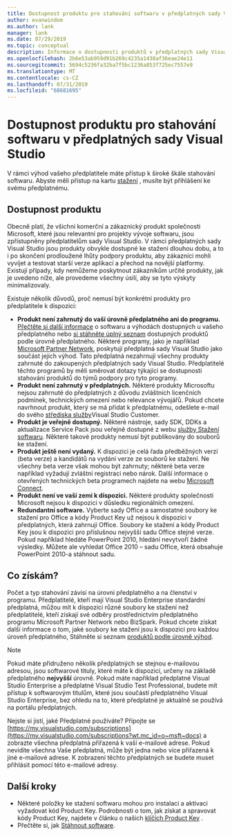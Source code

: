 ```yaml
---
title: Dostupnost produktu pro stahování softwaru v předplatných sady Visual Studio | Microsoft Docs
author: evanwindom
ms.author: lank
manager: lank
ms.date: 07/29/2019
ms.topic: conceptual
description: Informace o dostupnosti produktů v předplatných sady Visual Studio ke stažení softwaru
ms.openlocfilehash: 2b6e53ab959d91b269c4235a1438af36eae24e11
ms.sourcegitcommit: 5694c5236fa32ba7f5bc1236a853f725ec7557e9
ms.translationtype: MT
ms.contentlocale: cs-CZ
ms.lasthandoff: 07/31/2019
ms.locfileid: "68681695"
---
```

# <a name="product-availability-for-software-downloads-in-visual-studio-subscriptions"></a>Dostupnost produktu pro stahování softwaru v předplatných sady Visual Studio
V rámci výhod vašeho předplatitele máte přístup k široké škále stahování softwaru.
Abyste měli přístup na kartu [stažení](https://my.visualstudio.com/downloads?wt.mc_id=o~msft~docs) , musíte být přihlášeni ke svému předplatnému.

## <a name="product-availability"></a>Dostupnost produktu
Obecně platí, že všichni komerční a zákaznický produkt společnosti Microsoft, které jsou relevantní pro projekty vývoje softwaru, jsou zpřístupněny předplatitelům sady Visual Studio. V rámci předplatných sady Visual Studio jsou produkty obvykle dostupné ke stažení dlouhou dobu, a to i po skončení prodloužené lhůty podpory produktu, aby zákazníci mohli vyvíjet a testovat starší verze aplikací a přechod na novější platformy. Existují případy, kdy nemůžeme poskytnout zákazníkům určité produkty, jak je uvedeno níže, ale provedeme všechny úsilí, aby se tyto výskyty minimalizovaly.

Existuje několik důvodů, proč nemusí být konkrétní produkty pro předplatitele k dispozici:

- **Produkt není zahrnutý do vaší úrovně předplatného ani do programu.** [Přečtěte si další informace](https://visualstudio.microsoft.com/vs/pricing/) o softwaru a výhodách dostupných u vašeho předplatného nebo [si stáhněte úplný seznam](https://download.microsoft.com/download/1/5/4/15454442-CF17-47B9-A65D-DF84EF88511B/Products_by_Benefit_Level.xlsx) dostupných produktů podle úrovně předplatného. Některé programy, jako je například [Microsoft Partner Network](https://partner.microsoft.com/), poskytují předplatná sady Visual Studio jako součást jejich výhod.  Tato předplatná nezahrnují všechny produkty zahrnuté do zakoupených předplatných sady Visual Studio. Předplatitelé těchto programů by měli směrovat dotazy týkající se dostupnosti stahování produktů do týmů podpory pro tyto programy.
- **Produkt není zahrnutý v předplatných.** Některé produkty Microsoftu nejsou zahrnuté do předplatných z důvodu zvláštních licenčních podmínek, technických omezení nebo relevance vývojářů. Pokud chcete navrhnout produkt, který se má přidat k předplatnému, odešlete e-mail do svého [střediska služby](https://visualstudio.microsoft.com/subscriptions/support/)Visual Studio Customer.
- **Produkt je veřejně dostupný.** Některé nástroje, sady SDK, DDKs a aktualizace Service Pack jsou veřejně dostupné z webu [služby Stažení softwaru](https://www.microsoft.com/download). Některé takové produkty nemusí být publikovány do souborů ke stažení.
- **Produkt ještě není vydaný.**  K dispozici je celá řada předběžných verzí (beta verze) a kandidátů na vydání verze ze souborů ke stažení. Ne všechny beta verze však mohou být zahrnuty; některé beta verze například vyžadují zvláštní registraci nebo nárok. Další informace o otevřených technických beta programech najdete na webu [Microsoft Connect](http://connect.microsoft.com/).
- **Produkt není ve vaší zemi k dispozici.** Některé produkty společnosti Microsoft nejsou k dispozici v důsledku regionálních omezení.
- **Redundantní software.** Vyberte sady Office a samostatné soubory ke stažení pro Office a kódy Product Key už nejsou k dispozici v předplatných, která zahrnují Office. Soubory ke stažení a kódy Product Key jsou k dispozici pro příslušnou nejvyšší sadu Office stejné verze.  Pokud například hledáte PowerPoint 2010, hledání nevytvoří žádné výsledky.  Můžete ale vyhledat Office 2010 – sadu Office, která obsahuje PowerPoint 2010-a stáhnout sadu.

## <a name="what-do-i-get"></a>Co získám?
Počet a typ stahování závisí na úrovni předplatného a na členství v programu.  Předplatitelé, kteří mají Visual Studio Enterprise standardní předplatná, můžou mít k dispozici různé soubory ke stažení než předplatitelé, kteří získají své odběry prostřednictvím předplatného programu Microsoft Partner Network nebo BizSpark.  Pokud chcete získat další informace o tom, jaké soubory ke stažení jsou k dispozici pro každou úroveň předplatného, Stáhněte si seznam [produktů podle úrovně výhod](http://download.microsoft.com/download/1/5/4/15454442-CF17-47B9-A65D-DF84EF88511B/Visual_Studio_by_Subscription_Level.xlsx).

> [!NOTE]
> Pokud máte přidruženo několik předplatných se stejnou e-mailovou adresou, jsou softwarové tituly, které máte k dispozici, určeny na základě předplatného **nejvyšší** úrovně.  Pokud máte například předplatné Visual Studio Enterprise a předplatné Visual Studio Test Professional, budete mít přístup k softwarovým titulům, které jsou součástí předplatného Visual Studio Enterprise, bez ohledu na to, které předplatné je aktuálně se používá na portálu předplatných. 

Nejste si jistí, jaké Předplatné používáte?  Připojte se [https://my.visualstudio.com/subscriptions](https://my.visualstudio.com/subscriptions?wt.mc_id=o~msft~docs) a zobrazte všechna předplatná přiřazená k vaší e-mailové adrese. Pokud nevidíte všechna Vaše předplatná, může být jedna nebo více přiřazená k jiné e-mailové adrese.  K zobrazení těchto předplatných se budete muset přihlásit pomocí této e-mailové adresy.

## <a name="next-steps"></a>Další kroky
- Některé položky ke stažení softwaru mohou pro instalaci a aktivaci vyžadovat kód Product Key.  Podrobnosti o tom, jak získat a spravovat kódy Product Key, najdete v článku o našich [klíčích Product Key](product-keys.md) . 
- Přečtěte si, jak [Stáhnout software](download-software.md).
